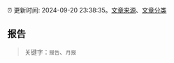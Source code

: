 :alarm_clock: 更新时间: 2024-09-20 23:38:35。[文章来源](/README.md)、[文章分类](/TAGS.md)

## 报告


> 关键字：`报告`、`月报`



